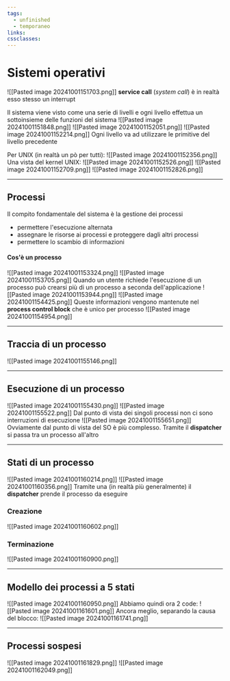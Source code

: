 ```yaml
---
tags:
  - unfinished
  - temporaneo
links: 
cssclasses:
---
```

# Sistemi operativi
![[Pasted image 20241001151703.png]]
**service call** (*system call*) è in realtà esso stesso un interrupt

Il sistema viene visto come una serie di livelli e ogni livello effettua un sottoinsieme delle funzioni del sistema
![[Pasted image 20241001151848.png]]
![[Pasted image 20241001152051.png]]
![[Pasted image 20241001152214.png]]
Ogni livello va ad utilizzare le primitive del livello precedente

Per UNIX (in realtà un pò per tutti):
![[Pasted image 20241001152356.png]]
Una vista del kernel UNIX:
![[Pasted image 20241001152526.png]]
![[Pasted image 20241001152709.png]]
![[Pasted image 20241001152826.png]]

---

## Processi
Il compito fondamentale del sistema è la gestione dei processi
- permettere l'esecuzione alternata
- assegnare le risorse ai processi e proteggere dagli altri processi
- permettere lo scambio di informazioni

#### Cos'è un processo
![[Pasted image 20241001153324.png]]
![[Pasted image 20241001153705.png]]
Quando un utente richiede l'esecuzione di un processo può crearsi più di un processo a seconda dell'applicazione
![[Pasted image 20241001153944.png]]
![[Pasted image 20241001154425.png]]
Queste informazioni vengono mantenute nel **process control block** che è unico per processo
![[Pasted image 20241001154954.png]]

---
## Traccia di un processo
![[Pasted image 20241001155146.png]]

---
## Esecuzione di un processo
![[Pasted image 20241001155430.png]]
![[Pasted image 20241001155522.png]]
Dal punto di vista dei singoli processi non ci sono interruzioni di esecuzione
![[Pasted image 20241001155651.png]]
Ovviamente dal punto di vista del SO è più complesso. Tramite il **dispatcher** si passa tra un processo all'altro

---
## Stati di un processo
![[Pasted image 20241001160214.png]]
![[Pasted image 20241001160356.png]]
Tramite una (in realtà più generalmente) il **dispatcher** prende il processo da eseguire
### Creazione
![[Pasted image 20241001160602.png]]

### Terminazione
![[Pasted image 20241001160900.png]]

---
## Modello dei processi a 5 stati
![[Pasted image 20241001160950.png]]
Abbiamo quindi ora 2 code:
![[Pasted image 20241001161601.png]]
Ancora meglio, separando la causa del blocco:
![[Pasted image 20241001161741.png]]

---
## Processi sospesi
![[Pasted image 20241001161829.png]]
![[Pasted image 20241001162049.png]]